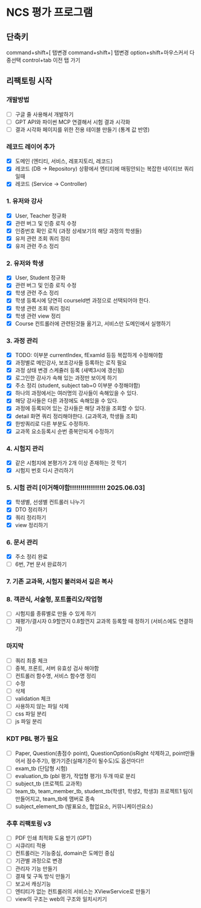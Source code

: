 # NCS 평가 프로그램

## 단축키

command+shift+[ 탭변경
command+shift+] 탭변경
option+shift+마우스커서 다중선택
control+tab 이전 탭 가기

## 리팩토링 시작

### 개발방법

- [ ] 구글 줄 사용해서 개발하기
- [ ] GPT API와 파이썬 MCP 연결해서 시험 결과 시각화
- [ ] 결과 시각화 페이지를 위한 전용 테이블 만들기 (통계 값 반영)

### 레코드 레이어 추가

- [x] 도메인 (엔티티, 서비스, 레포지토리, 레코드)
- [x] 레코드 (DB -> Repository) 상황에서 엔티티에 매핑안되는 복잡한 네이티브 쿼리일때
- [x] 레코드 (Service -> Controller)

### 1. 유저와 강사

- [x] User, Teacher 정규화
- [x] 관련 버그 및 인증 로직 수정
- [x] 인증번호 확인 로직 (과정 상세보기의 해당 과정의 학생들)
- [x] 유저 관련 조회 쿼리 정리
- [x] 유저 관련 주소 정리

### 2. 유저와 학생

- [x] User, Student 정규화
- [x] 관련 버그 및 인증 로직 수정
- [x] 학생 관련 주소 정리
- [x] 학생 등록시에 당연히 courseId번 과정으로 선택되어야 한다.
- [x] 학생 관련 조회 쿼리 정리
- [x] 학생 관련 view 정리
- [x] Course 컨트롤러에 관련된것들 옮기고, 서비스만 도메인에서 실행하기

### 3. 과정 관리

- [x] TODO: 이부분 currentIndex, fExamId 등등 복잡하게 수정해야함
- [x] 과정별로 메인강사, 보조강사들 등록하는 로직 필요
- [x] 과정 상태 변경 스케쥴러 등록 (새벽3시에 갱신됨)
- [x] 로그인한 강사가 속해 있는 과정만 보이게 하기
- [x] 주소 정리 (student, subject tab=0 이부분 수정해야함)
- [x] 하나의 과정에서는 여러명의 강사들이 속해있을 수 있다.
- [x] 해당 강사들은 다른 과정에도 속해있을 수 있다.
- [x] 과정에 등록되어 있는 강사들은 해당 과정을 조회할 수 있다.
- [x] detail 화면 쿼리 정리해야한다. (교과목과, 학생들 조회)
- [x] 한방쿼리로 다른 부분도 수정하자.
- [x] 교과목 요소등록시 순번 중복안되게 수정하기

### 4. 시험지 관리

- [x] 같은 시험지에 본평가가 2개 이상 존재하는 것 막기
- [x] 시험지 번호 다시 관리하기

### 5. 시험 관리 [이거해야함!!!!!!!!!!!!!!!!! 2025.06.03]

- [x] 학생별, 선생별 컨트롤러 나누기
- [x] DTO 정리하기
- [x] 쿼리 정리하기
- [x] view 정리하기

### 6. 문서 관리

- [x] 주소 정리 완료
- [ ] 6번, 7번 문서 완료하기

### 7. 기존 교과목, 시험지 불러와서 깊은 복사

### 8. 객관식, 서술형, 포트폴리오/작업형

- [ ] 시험지를 종류별로 만들 수 있게 하기
- [ ] 재평가/결시자 0.9할껀지 0.8할껀지 교과목 등록할 때 정하기 (서비스에도 연결하기)

### 마지막

- [ ] 쿼리 최종 체크
- [ ] 중복, 프론트, 서버 유효성 검사 해야함
- [ ] 컨트롤러 함수명, 서비스 함수명 정리
- [ ] 수정
- [ ] 삭제
- [ ] validation 체크
- [ ] 사용하지 않는 파일 삭제
- [ ] css 파일 분리
- [ ] js 파일 분리

### KDT PBL 평가 필요

- [ ] Paper, Question(총점수 point), QuestionOption(isRight 삭제하고, point만들어서 점수주기), 평가기준(실패기준이 될수도)도 옵션마다!!
- [ ] exam_tb (단답형 시험)
- [ ] evaluation_tb (pbl 평가, 작업형 평가) 두개 따로 분리
- [ ] subject_tb (프로젝트 교과목)
- [ ] team_tb, team_member_tb, student_tb(학생1, 학생2, 학생3) 프로젝트1 팀이 만들어지고, team_tb에 맴버로 종속
- [ ] subject_element_tb (발표요소, 협업요소, 커뮤니케이션요소)

### 추후 리팩토링 v3

- [ ] PDF 인쇄 최적화 도움 받기 (GPT)
- [ ] 시큐리티 적용
- [ ] 컨트롤러는 기능중심, domain은 도메인 중심
- [ ] 기관별 과정으로 변경
- [ ] 관리자 기능 만들기
- [ ] 결재 및 구독 방식 만들기
- [ ] 보고서 캐싱기능
- [ ] 엔티티가 없는 컨트롤러의 서비스는 XViewService로 만들기
- [ ] view의 구조는 web의 구조와 일치시키기